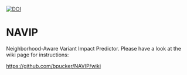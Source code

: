 [![DOI](https://zenodo.org/badge/DOI/10.5281/zenodo.2620396.svg)](https://doi.org/10.5281/zenodo.2620396)

# NAVIP
Neighborhood-Aware Variant Impact Predictor. Please have a look at the wiki page for instructions:


https://github.com/bpucker/NAVIP/wiki
